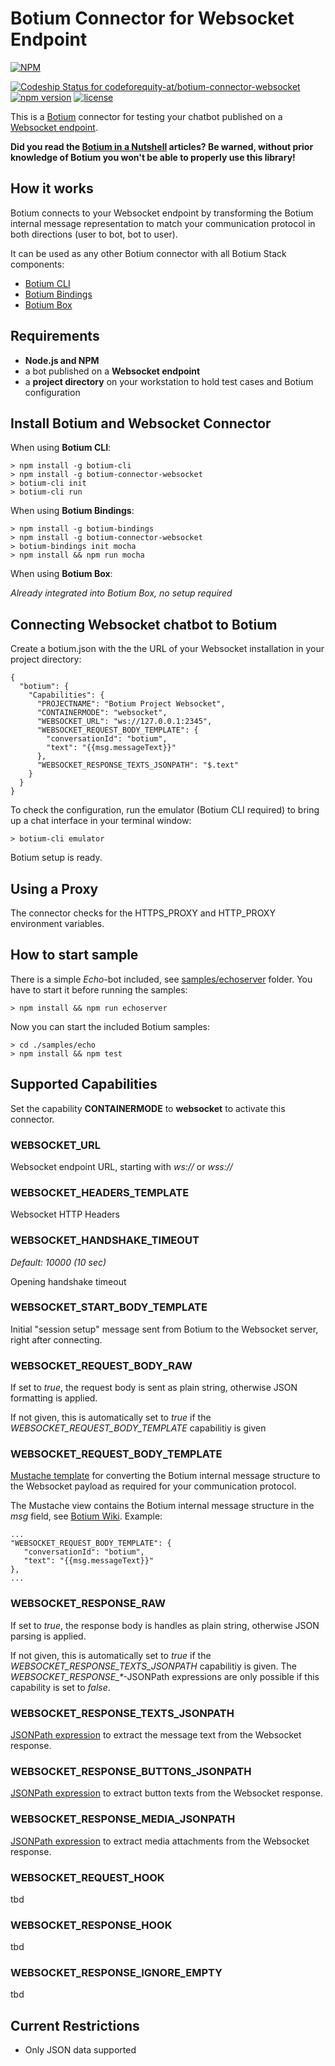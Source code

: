 # Botium Connector for Websocket Endpoint

[![NPM](https://nodei.co/npm/botium-connector-websocket.png?downloads=true&downloadRank=true&stars=true)](https://nodei.co/npm/botium-connector-websocket/)

[![Codeship Status for codeforequity-at/botium-connector-websocket](https://app.codeship.com/projects/60211350-dba2-0137-2a2e-422ecf3ee4c1/status?branch=master)](https://app.codeship.com/projects/371437)
[![npm version](https://badge.fury.io/js/botium-connector-websocket.svg)](https://badge.fury.io/js/botium-connector-websocket)
[![license](https://img.shields.io/github/license/mashape/apistatus.svg)]()

This is a [Botium](https://github.com/codeforequity-at/botium-core) connector for testing your chatbot published on a [Websocket endpoint](https://en.wikipedia.org/wiki/WebSocket).

__Did you read the [Botium in a Nutshell](https://medium.com/@floriantreml/botium-in-a-nutshell-part-1-overview-f8d0ceaf8fb4) articles? Be warned, without prior knowledge of Botium you won't be able to properly use this library!__

## How it works
Botium connects to your Websocket endpoint by transforming the Botium internal message representation to match your communication protocol in both directions (user to bot, bot to user).

It can be used as any other Botium connector with all Botium Stack components:
* [Botium CLI](https://github.com/codeforequity-at/botium-cli/)
* [Botium Bindings](https://github.com/codeforequity-at/botium-bindings/)
* [Botium Box](https://www.botium.ai)

## Requirements
* **Node.js and NPM**
* a bot published on a **Websocket endpoint**
* a **project directory** on your workstation to hold test cases and Botium configuration

## Install Botium and Websocket Connector

When using __Botium CLI__:

```
> npm install -g botium-cli
> npm install -g botium-connector-websocket
> botium-cli init
> botium-cli run
```

When using __Botium Bindings__:

```
> npm install -g botium-bindings
> npm install -g botium-connector-websocket
> botium-bindings init mocha
> npm install && npm run mocha
```

When using __Botium Box__:

_Already integrated into Botium Box, no setup required_

## Connecting Websocket chatbot to Botium

Create a botium.json with the the URL of your Websocket installation in your project directory:

```
{
  "botium": {
    "Capabilities": {
      "PROJECTNAME": "Botium Project Websocket",
      "CONTAINERMODE": "websocket",
      "WEBSOCKET_URL": "ws://127.0.0.1:2345",
      "WEBSOCKET_REQUEST_BODY_TEMPLATE": {
        "conversationId": "botium",
        "text": "{{msg.messageText}}"
      },
      "WEBSOCKET_RESPONSE_TEXTS_JSONPATH": "$.text"
    }
  }
}
```

To check the configuration, run the emulator (Botium CLI required) to bring up a chat interface in your terminal window:

```
> botium-cli emulator
```

Botium setup is ready.

## Using a Proxy

The connector checks for the HTTPS_PROXY and HTTP_PROXY environment variables.

## How to start sample

There is a simple *Echo*-bot included, see [samples/echoserver](./samples/echoserver) folder. You have to start it before running the samples:

```
> npm install && npm run echoserver
```

Now you can start the included Botium samples:

```
> cd ./samples/echo
> npm install && npm test
```

## Supported Capabilities

Set the capability __CONTAINERMODE__ to __websocket__ to activate this connector.

### WEBSOCKET_URL
Websocket endpoint URL, starting with _ws://_ or _wss://_

### WEBSOCKET_HEADERS_TEMPLATE
Websocket HTTP Headers

### WEBSOCKET_HANDSHAKE_TIMEOUT
_Default: 10000 (10 sec)_

Opening handshake timeout

### WEBSOCKET_START_BODY_TEMPLATE
Initial "session setup" message sent from Botium to the Websocket server, right after connecting.

### WEBSOCKET_REQUEST_BODY_RAW
If set to _true_, the request body is sent as plain string, otherwise JSON formatting is applied.

If not given, this is automatically set to _true_ if the _WEBSOCKET\_REQUEST\_BODY\_TEMPLATE_ capabilitiy is given

### WEBSOCKET_REQUEST_BODY_TEMPLATE
[Mustache template](https://mustache.github.io/) for converting the Botium internal message structure to the Websocket payload as required for your communication protocol.

The Mustache view contains the Botium internal message structure in the _msg_ field, see [Botium Wiki](https://botium.atlassian.net/wiki/spaces/BOTIUM/pages/38502401/Howto+develop+your+own+Botium+connector#The-outgoing-message). Example:

    ...
    "WEBSOCKET_REQUEST_BODY_TEMPLATE": {
       "conversationId": "botium",
       "text": "{{msg.messageText}}"
    },
    ...

### WEBSOCKET_RESPONSE_RAW
If set to _true_, the response body is handles as plain string, otherwise JSON parsing is applied.

If not given, this is automatically set to _true_ if the _WEBSOCKET\_RESPONSE\_TEXTS\_JSONPATH_ capabilitiy is given. The _WEBSOCKET\_RESPONSE\_*_-JSONPath expressions are only possible if this capability is set to _false_.

### WEBSOCKET_RESPONSE_TEXTS_JSONPATH
[JSONPath expression](https://github.com/dchester/jsonpath) to extract the message text from the Websocket response.

### WEBSOCKET_RESPONSE_BUTTONS_JSONPATH
[JSONPath expression](https://github.com/dchester/jsonpath) to extract button texts from the Websocket response.

### WEBSOCKET_RESPONSE_MEDIA_JSONPATH
[JSONPath expression](https://github.com/dchester/jsonpath) to extract media attachments from the Websocket response.

### WEBSOCKET_REQUEST_HOOK
tbd

### WEBSOCKET_RESPONSE_HOOK
tbd

### WEBSOCKET_RESPONSE_IGNORE_EMPTY
tbd

## Current Restrictions

* Only JSON data supported


